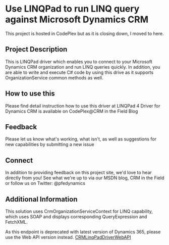 # Use LINQPad to run LINQ query against Microsoft Dynamics CRM
This project is hosted in CodePlex but as it is closing down, I moved to here. 

## Project Description
This is LINQPad driver which enables you to connect to your Microsoft Dynamics CRM organization and run LINQ queries quickly. In addition, you are able to write and execute C# code by using this drive as it supports OrganizationService common methods as well.

## How to use this
Please find detail instruction how to use this driver at LINQPad 4 Driver for Dynamics CRM is available on CodePlex@CRM in the Field Blog

## Feedback
Please let us know what's working, what isn't, as well as suggestions for new capabilities by submitting a new issue

## Connect
In addition to providing feedback on this project site, we'd love to hear directly from you! See what we're up to via our MSDN blog, CRM in the Field or follow us on Twitter: @pfedynamics

## Additional Information
This solution uses CrmOrganizationServiceContext for LINQ capability, which uses SOAP and displays corresponding QueryExpression and FetchXML. 

As this endpoint is deprecated with latest version of Dynamics 365, please use the Web API version instead. [CRMLinqPadDriverWebAPI](https://github.com/kenakamu/CRMLinqPadDriverWebAPI)
